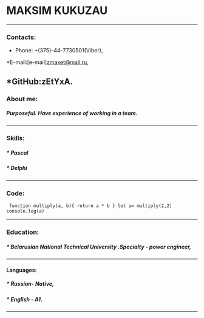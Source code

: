 # MAKSIM KUKUZAU
***
### Contacts:
* Phone: +(375)-44-7730501(Viber),

*E-mail:[e-mail]zmaxet@mail.ru,

*GitHub:zEtYxA.
----
### About me:
##### _Purposeful. Have experience of working in a team._
------
### Skills:
##### * Pascal  

##### * Delphi  
-----
### Code:
`
function multiply(a, b){
 return a * b
}
let a= multiply(2,2)
console.log(a)`
***
### Education:
##### * Belarusian National Technical University .Specialty - power engineer,
---
#### Languages:
##### * Russian- Native,

##### * English - A1.
----





